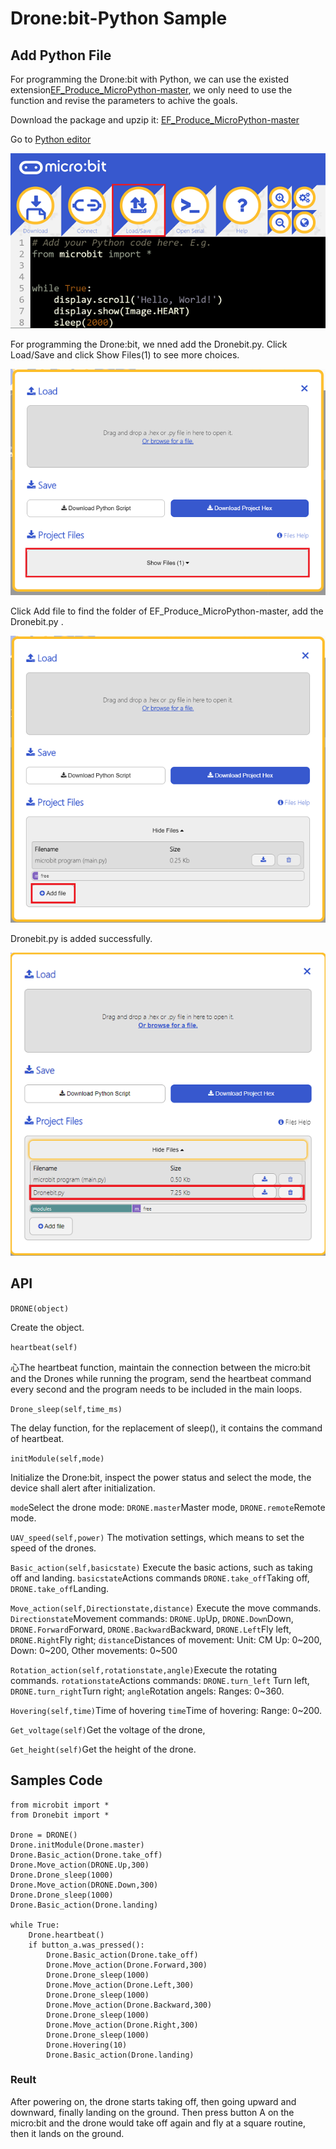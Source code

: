 # Drone:bit-Python Sample

## Add Python File

For programming the Drone:bit with Python, we can use the existed extension[EF_Produce_MicroPython-master](https://github.com/elecfreaks/EF_Produce_MicroPython/archive/refs/heads/master.zip), we only need to use the function and revise the parameters to achive the goals. 

Download the package and upzip it: [EF_Produce_MicroPython-master](https://github.com/elecfreaks/EF_Produce_MicroPython/archive/refs/heads/master.zip)

Go to [Python editor](https://python.microbit.org/v/2.0)

![](./images/Drone-bit-py-01.png)

For programming the Drone:bit, we nned add the Dronebit.py. Click Load/Save and click Show Files(1) to see more choices. 


![](./images/Drone-bit-py-02.png)

Click Add file to find the folder of EF_Produce_MicroPython-master, add the Dronebit.py . 

![](./images/Drone-bit-py-03.png)

Dronebit.py is added successfully. 

![](./images/Drone-bit-py-04.png)

## API

`DRONE(object)`

Create the object. 

`heartbeat(self)`

心The heartbeat function, maintain the connection between the micro:bit and the Drones while running the program, send the heartbeat command every second and the program needs to be included in the main loops.

`Drone_sleep(self,time_ms)`

The delay function, for the replacement of sleep(), it contains the command of heartbeat. 

`initModule(self,mode)`

Initialize the Drone:bit, inspect the power status and select the mode, the device shall alert after initialization. 



`mode`Select the drone mode:
        `DRONE.master`Master mode,
        `DRONE.remote`Remote mode.

`UAV_speed(self,power)`
The motivation settings, which means to set the speed of the drones. 

`Basic_action(self,basicstate)`
Execute the basic actions, such as taking off and landing. 
`basicstate`Actions commands
        `DRONE.take_off`Taking off,
        `DRONE.take_off`Landing.

`Move_action(self,Directionstate,distance)`
Execute the move commands.
`Directionstate`Movement commands:
        `DRONE.Up`Up,
        `DRONE.Down`Down,
        `DRONE.Forward`Forward,
        `DRONE.Backward`Backward,
        `DRONE.Left`Fly left,
        `DRONE.Right`Fly right;
`distance`Distances of movement:
        Unit: CM 
        Up: 0~200,
        Down: 0~200,
        Other movements: 0~500

`Rotation_action(self,rotationstate,angle)`Execute the rotating commands.
`rotationstate`Actions commands:
        `DRONE.turn_left` Turn left,
        `DRONE.turn_right`Turn right;
`angle`Rotation angels:
        Ranges: 0~360.

`Hovering(self,time)`Time of hovering
`time`Time of hovering:
        Range: 0~200.

`Get_voltage(self)`Get the voltage of the drone,

`Get_height(self)`Get the height of the drone.


## Samples Code
```
from microbit import *
from Dronebit import *

Drone = DRONE()
Drone.initModule(Drone.master)
Drone.Basic_action(Drone.take_off)
Drone.Move_action(DRONE.Up,300)
Drone.Drone_sleep(1000)
Drone.Move_action(DRONE.Down,300) 
Drone.Drone_sleep(1000)
Drone.Basic_action(Drone.landing)

while True:
    Drone.heartbeat()
    if button_a.was_pressed():
        Drone.Basic_action(Drone.take_off)
        Drone.Move_action(Drone.Forward,300)
        Drone.Drone_sleep(1000)
        Drone.Move_action(Drone.Left,300)
        Drone.Drone_sleep(1000)
        Drone.Move_action(Drone.Backward,300)
        Drone.Drone_sleep(1000)
        Drone.Move_action(Drone.Right,300)
        Drone.Drone_sleep(1000)
        Drone.Hovering(10)
        Drone.Basic_action(Drone.landing)

```
### Reult
After powering on, the drone starts taking off, then going upward and downward, finally landing on the ground. Then press button A on the micro:bit and the drone would take off again and fly at a square routine, then it lands on the ground. 